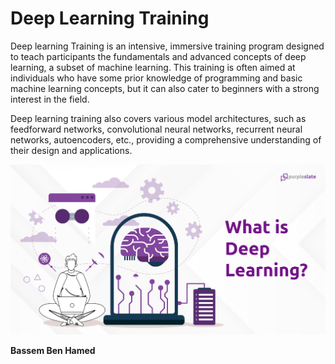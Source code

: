 # Deep Learning Training

Deep learning Training is an intensive, immersive training program designed to teach participants the fundamentals and advanced concepts of deep learning, a subset of machine learning. This training is often aimed at individuals who have some prior knowledge of programming and basic machine learning concepts, but it can also cater to beginners with a strong interest in the field.

Deep learning training also covers various model architectures, such as feedforward networks, convolutional neural networks, recurrent neural networks, autoencoders, etc., providing a comprehensive understanding of their design and applications.

![alt text](dl.png)

**Bassem Ben Hamed**


